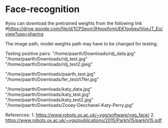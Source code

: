 # Face-recognition
#you can download the pretrained weights from the following link 
#https://drive.google.com/file/d/1CPSeum3HpopfomUEK1gybeuIVoeJT_Eo/view?usp=sharing

The image path, model weights path may have to be changed for testing.

Testing positive pairs: 
  "/home/paarth/Downloads/rdj_data.jpg"
  "/home/paarth/Downloads/rdj_test.jpg"
  "/home/paarth/Downloads/rdj_test2.jpeg"
  
  "/home/paarth/Downloads/paarth_test.jpg"
  "/home/paarth/Downloads/fer_test/t7fer.jpg"
  
  "/home/paarth/Downloads/katy_data.jpg"
  "/home/paarth/Downloads/katy_test.jpg"
  "/home/paarth/Downloads/katy_test2.jpg"
  "/home/paarth/Downloads/Zooey-Deschanel-Katy-Perry.jpg"

References: 1. https://www.robots.ox.ac.uk/~vgg/software/vgg_face/
            2. https://www.robots.ox.ac.uk/~vgg/publications/2015/Parkhi15/parkhi15.pdf
